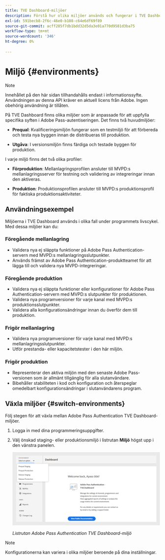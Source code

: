 ```yaml
---
title: TVE Dashboard-miljöer
description: Förstå hur olika miljöer används och fungerar i TVE Dashboard.
exl-id: 591becb8-2f6c-46e0-b108-c64e6df69f89
source-git-commit: acff285f7db1bdd32d5da3e01a770d9581d3ba75
workflow-type: tm+mt
source-wordcount: '346'
ht-degree: 0%

---
```


# Miljö {#environments}

>[!NOTE]
>
>Innehållet på den här sidan tillhandahålls endast i informationssyfte. Användningen av denna API kräver en aktuell licens från Adobe. Ingen obehörig användning är tillåten.

På TVE Dashboard finns olika miljöer som är anpassade för att uppfylla specifika syften i Adobe Pass-autentiseringen. Det finns två huvudmiljöer:

* **Prequal**: Kvalificeringsmiljön fungerar som en testmiljö för att förbereda och testa nya byggen innan de distribueras till produktion.

* **Utgåva**: I versionsmiljön finns färdiga och testade byggen för produktion.

I varje miljö finns det två olika profiler:

* **Förproduktion**: Mellanlagringsprofilen ansluter till MVPD:s mellanlagringsserver för testning och validering av integreringar innan den aktiveras.

* **Produktion**: Produktionsprofilen ansluter till MVPD:s produktionsprofil för faktiska produktionsaktiviteter.

## Användningsexempel

Miljöerna i TVE Dashboard används i olika fall under programmets livscykel. Med dessa miljöer kan du:

### Föregående mellanlagring

* Validera nya ej släppta funktioner på Adobe Pass Authentication-servern med MVPD:s mellanlagringsslutpunkter.
* Används främst av Adobe Pass Authentication-produktteamet för att lägga till och validera nya MVPD-integreringar.

### Föregående produktion

* Validera nya ej släppta funktioner eller konfigurationer för Adobe Pass Authentication-servern med MVPD:s slutpunkter för produktionen.
* Validera nya programversioner för varje kanal med MVPD:s produktionsslutpunkter.
* Validera alla konfigurationsändringar innan du överför dem till produktion.

### Frigör mellanlagring

* Validera nya programversioner för varje kanal med MVPD:s mellanlagringsslutpunkter.
* Utför prestanda- eller kapacitetstester i den här miljön.

### Frigör produktion

* Representerar den aktiva miljön med den senaste Adobe Pass-versionen som är allmänt tillgänglig för alla slutanvändare.
* Bibehåller stabiliteten i kod och konfiguration och återspeglar omedelbart konfigurationsändringar i slutanvändarens program.

## Växla miljöer {#switch-environments}

Följ stegen för att växla mellan Adobe Pass Authentication TVE Dashboard-miljöer.

1. Logga in med dina programmeringsuppgifter.

1. Välj önskad staging- eller produktionsmiljö i listrutan **Miljö** högst upp i den vänstra panelen.

   ![TVE Dashboard-miljölistruta](../../assets/tve-dashboard/new-tve-dashboard/dashboard/dashboard-environment-menu.png)

   *Listrutan Adobe Pass Authentication TVE Dashboard-miljö*

>[!NOTE]
>
> Konfigurationerna kan variera i olika miljöer beroende på dina inställningar.
